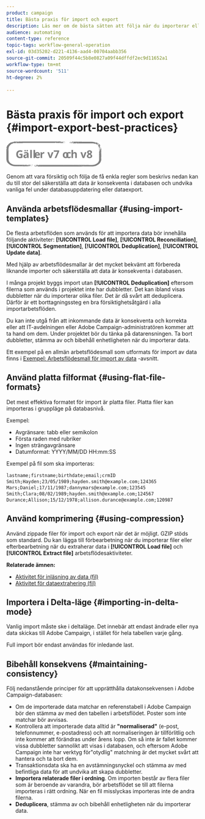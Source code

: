 ```yaml
---
product: campaign
title: Bästa praxis för import och export
description: Läs mer om de bästa sätten att följa när du importerar eller exporterar data.
audience: automating
content-type: reference
topic-tags: workflow-general-operation
exl-id: 03d35202-d221-4136-aad4-00704aabb356
source-git-commit: 20509f44c5b8e0827a09f44dffdf2ec9d11652a1
workflow-type: tm+mt
source-wordcount: '511'
ht-degree: 2%

---
```


# Bästa praxis för import och export {#import-export-best-practices}

![](../../assets/common.svg)

Genom att vara försiktig och följa de få enkla regler som beskrivs nedan kan du till stor del säkerställa att data är konsekventa i databasen och undvika vanliga fel under databasuppdatering eller dataexport.

## Använda arbetsflödesmallar {#using-import-templates}

De flesta arbetsflöden som används för att importera data bör innehålla följande aktiviteter: **[!UICONTROL Load file]**, **[!UICONTROL Reconciliation]**, **[!UICONTROL Segmentation]**, **[!UICONTROL Deduplication]**, **[!UICONTROL Update data]**.

Med hjälp av arbetsflödesmallar är det mycket bekvämt att förbereda liknande importer och säkerställa att data är konsekventa i databasen.

I många projekt byggs import utan **[!UICONTROL Deduplication]** eftersom filerna som används i projektet inte har dubbletter. Det kan ibland visas dubbletter när du importerar olika filer. Det är då svårt att deduplicera. Därför är ett borttagningssteg en bra försiktighetsåtgärd i alla importarbetsflöden.

Du kan inte utgå från att inkommande data är konsekventa och korrekta eller att IT-avdelningen eller Adobe Campaign-administratören kommer att ta hand om dem. Under projektet bör du tänka på datarensningen. Ta bort dubbletter, stämma av och bibehåll enhetligheten när du importerar data.

Ett exempel på en allmän arbetsflödesmall som utformats för import av data finns i [Exempel: Arbetsflödesmall för import av data](../../platform/using/creating-import-export-templates.md) -avsnitt.

## Använd platta filformat {#using-flat-file-formats}

Det mest effektiva formatet för import är platta filer. Platta filer kan importeras i gruppläge på databasnivå.

Exempel:

* Avgränsare: tabb eller semikolon
* Första raden med rubriker
* Ingen strängavgränsare
* Datumformat: YYYY/MM/DD HH:mm:SS

Exempel på fil som ska importeras:

```
lastname;firstname;birthdate;email;crmID
Smith;Hayden;23/05/1989;hayden.smith@example.com;124365
Mars;Daniel;17/11/1987;dannymars@example.com;123545
Smith;Clara;08/02/1989;hayden.smith@example.com;124567
Durance;Allison;15/12/1978;allison.durance@example.com;120987
```

## Använd komprimering {#using-compression}

Använd zippade filer för import och export när det är möjligt. GZIP stöds som standard. Du kan lägga till förbearbetning när du importerar filer eller efterbearbetning när du extraherar data i **[!UICONTROL Load file]** och **[!UICONTROL Extract file]** arbetsflödesaktiviteter.

**Relaterade ämnen:**

* [Aktivitet för inläsning av data (fil)](../../workflow/using/data-loading--file-.md)
* [Aktivitet för dataextrahering (fil)](../../workflow/using/extraction--file-.md)

## Importera i Delta-läge {#importing-in-delta-mode}

Vanlig import måste ske i deltaläge. Det innebär att endast ändrade eller nya data skickas till Adobe Campaign, i stället för hela tabellen varje gång.

Full import bör endast användas för inledande last.

## Bibehåll konsekvens {#maintaining-consistency}

Följ nedanstående principer för att upprätthålla datakonsekvensen i Adobe Campaign-databasen:

* Om de importerade data matchar en referenstabell i Adobe Campaign bör den stämma av med den tabellen i arbetsflödet. Poster som inte matchar bör avvisas.
* Kontrollera att importerade data alltid är **&quot;normaliserad&quot;** (e-post, telefonnummer, e-postadress) och att normaliseringen är tillförlitlig och inte kommer att förändras under årens lopp. Om så inte är fallet kommer vissa dubbletter sannolikt att visas i databasen, och eftersom Adobe Campaign inte har verktyg för&quot;otydlig&quot; matchning är det mycket svårt att hantera och ta bort dem.
* Transaktionsdata ska ha en avstämningsnyckel och stämma av med befintliga data för att undvika att skapa dubbletter.
* **Importera relaterade filer i ordning**. Om importen består av flera filer som är beroende av varandra, bör arbetsflödet se till att filerna importeras i rätt ordning. När en fil misslyckas importeras inte de andra filerna.
* **Deduplicera**, stämma av och bibehåll enhetligheten när du importerar data.
